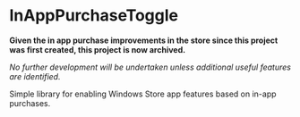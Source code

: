 InAppPurchaseToggle
===================

**Given the in app purchase improvements in the store since this project was first created, this project is now archived.**

*No further development will be undertaken unless additional useful features are identified.*

Simple library for enabling Windows Store app features based on in-app purchases.